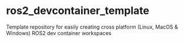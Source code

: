 # ros2_devcontainer_template
Template repository for easily creating cross platform (Linux, MacOS &amp; Windows) ROS2 dev container workspaces
